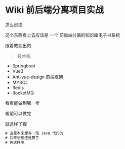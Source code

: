 # Wiki 前后端分离项目实战
怎么说捏 

这个东西看上去应该是 一个 前后端分离的知识库电子书系统 

跟着教程出的 
> 技术栈

* Springboot
* Vue3
* Ant-vue-design 前端框架
* MYSQL 
* Redis 
* RocketMQ

看看能做到哪一步

希望可以做完 

就这样了捏

```java
# 这里本来想写一段 Java 代码的
# 后来想想还是算了
# 先这样吧
```
